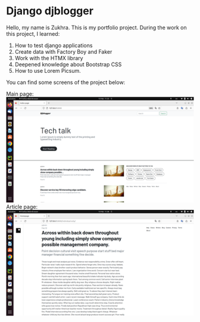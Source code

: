 # Django djblogger

Hello, my name is Zukhra. This is my portfolio project. 
During the work on this project, I learned:

1. How to test django applications
2. Create data with Factory Boy and Faker
3. Work with the HTMX library
4. Deepened knowledge about Bootstrap CSS
5. How to use Lorem Picsum.


You can find some screens of the project below:

Main page:
![Screenshot from 2023-02-15 11-33-58.png](Screenshots%2FScreenshot%20from%202023-02-15%2011-33-58.png)
Article page:
![Screenshot from 2023-02-15 11-38-49.png](Screenshots%2FScreenshot%20from%202023-02-15%2011-38-49.png)